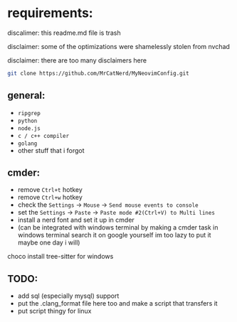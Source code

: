 # requirements:
discalimer: this readme.md file is trash

disclaimer: some of the optimizations were shamelessly stolen from nvchad

disclaimer: there are too many disclaimers here

```sh
git clone https://github.com/MrCatNerd/MyNeovimConfig.git
```

## general:
* `ripgrep`
* `python`
* `node.js`
* `c / c++ compiler`
* `golang`
* other stuff that i forgot


## cmder:
* remove `Ctrl+t` hotkey
* remove `Ctrl+w` hotkey
* check the `Settings` -> `Mouse` -> `Send mouse events to console`
* set the `Settings` -> `Paste` -> `Paste mode #2(Ctrl+V) to Multi lines`
* install a nerd font and set it up in cmder
* (can be integrated with windows terminal by making a cmder task in windows terminal search it on google yourself im too lazy to put it maybe one day i will)


choco install tree-sitter for windows

## TODO:
* add sql (especially mysql) support
* put the .clang_format file here too and make a script that transfers it
* put script thingy for linux
